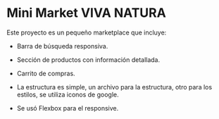 # Mini Market VIVA NATURA

Este proyecto es un pequeño marketplace que incluye:

- Barra de búsqueda responsiva.
- Sección de productos con información detallada.
- Carrito de compras.

- La estructura es simple, un archivo para la estructura, otro para los estilos, se utiliza iconos de google.
- Se usó Flexbox para el responsive.